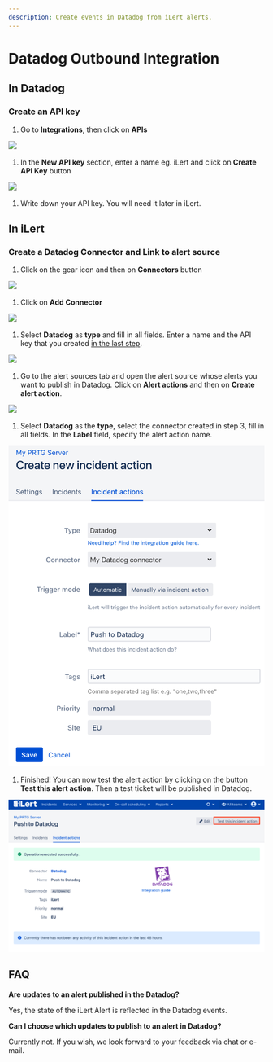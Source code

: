 ```yaml
---
description: Create events in Datadog from iLert alerts.
---
```


# Datadog Outbound Integration

## In Datadog <a href="#in-topdesk" id="in-topdesk"></a>

### Create an API key <a href="#create-api-user" id="create-api-user"></a>

1. Go to **Integrations**, then click on **APIs**

![](../../.gitbook/assets/datadog\_1.png)

1. In the **New API key** section, enter a name eg. iLert and click on **Create API Key** button

![](../../.gitbook/assets/datadog\_2.png)

1. Write down your API key. You will need it later in iLert.

## In iLert <a href="#in-ilert" id="in-ilert"></a>

### Create a Datadog Connector and Link to alert source <a href="#create-alarm-source" id="create-alarm-source"></a>

1. Click on the gear icon and then on **Connectors** button

![](../../.gitbook/assets/go\_to\_connectors.png)

1. Click on **Add Connector**

![](<../../.gitbook/assets/create\_connector\_button (7).png>)

1. Select **Datadog** as **type** and fill in all fields. Enter a name and the API key that you created [in the last step](outbound.md).

![](../../.gitbook/assets/datadog\_il1.png)

1. Go to the alert sources tab and open the alert source whose alerts you want to publish in Datadog. Click on **Alert actions** and then on **Create alert action**.

![](<../../.gitbook/assets/new\_incident\_action (6).png>)

1. Select **Datadog** as the **type**, select the connector created in step 3, fill in all fields. In the **Label** field, specify the alert action name.

![](<../../.gitbook/assets/ilert (66).png>)

1. Finished! You can now test the alert action by clicking on the button **Test this alert action**. Then a test ticket will be published in Datadog.

![](<../../.gitbook/assets/ilert (72).png>)

## FAQ <a href="#faq" id="faq"></a>

**Are updates to an alert published in the Datadog?**

Yes, the state of the iLert Alert is reflected in the Datadog events.

**Can I choose which updates to publish to an alert in Datadog?**

Currently not. If you wish, we look forward to your feedback via chat or e-mail.

